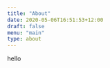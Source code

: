 ```yaml
---
title: "About"
date: 2020-05-06T16:51:53+12:00
draft: false
menu: "main"
type: about
---
```


hello

